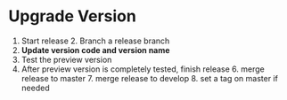 # Upgrade Version

1. Start release
    2. Branch a release branch
3. **Update version code and version name**
4. Test the preview version
5. After preview version is completely tested, finish release
    6. merge release to master
    7. merge release to develop
    8. set a tag on master if needed
